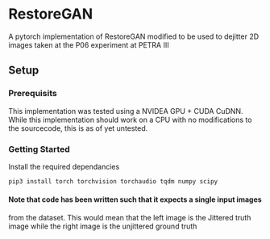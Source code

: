 # RestoreGAN
A pytorch implementation of RestoreGAN modified to be used to dejitter 2D images taken at the P06 experiment at PETRA III

## Setup

### Prerequisits

This implementation was tested using a NVIDEA GPU + CUDA CuDNN. While this implementation should work on a CPU with no modifications to the sourcecode, this is as of yet untested.

### Getting Started

Install the required dependancies

~~~ bash
pip3 install torch torchvision torchaudio tqdm numpy scipy 
~~~

#### Note that code has been written such that it expects a single input images
from the dataset. This would mean that the left image is the Jittered truth image
while the right image is the unjittered ground truth
